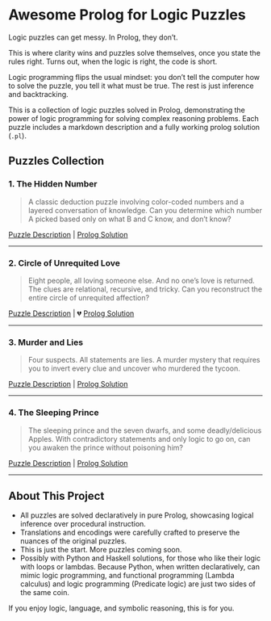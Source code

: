 # Awesome Prolog for Logic Puzzles

Logic puzzles can get messy. In Prolog, they don’t.

This is where clarity wins and puzzles solve themselves, once you state the rules right. Turns out, when the logic is right, the code is short.

Logic programming flips the usual mindset: you don’t tell the computer how to solve the puzzle, you tell it what must be true. The rest is just inference and backtracking.

This is a collection of logic puzzles solved in Prolog, demonstrating the power of logic programming for solving complex reasoning problems. Each puzzle includes a markdown description and a fully working prolog solution (`.pl`).

## Puzzles Collection

### 1. **The Hidden Number**

> A classic deduction puzzle involving color-coded numbers and a layered conversation of knowledge.
> Can you determine which number A picked based only on what B and C know, and don’t know?

[Puzzle Description](01_the_hidden_number.md) | [Prolog Solution](01_the_hidden_number.pl)

---

### 2. **Circle of Unrequited Love**

> Eight people, all loving someone else. And no one’s love is returned.
> The clues are relational, recursive, and tricky. Can you reconstruct the entire circle of unrequited affection?

[Puzzle Description](02_circle_of_unrequited_love.md) | 💔 [Prolog Solution](02_circle_of_unrequited_love.pl)

---

### 3. **Murder and Lies**

> Four suspects. All statements are lies.
> A murder mystery that requires you to invert every clue and uncover who murdered the tycoon.

[Puzzle Description](03_murder_and_lies.md) | [Prolog Solution](03_murder_and_lies.pl)

---

### 4. **The Sleeping Prince**

> The sleeping prince and the seven dwarfs, and some deadly/delicious Apples.
> With contradictory statements and only logic to go on, can you awaken the prince without poisoning him?

[Puzzle Description](04_sleeping_prince.md) | [Prolog Solution](04_sleeping_prince.pl)

---

## About This Project

* All puzzles are solved declaratively in pure Prolog, showcasing logical inference over procedural instruction.
* Translations and encodings were carefully crafted to preserve the nuances of the original puzzles.
* This is just the start. More puzzles coming soon.
* Possibly with Python and Haskell solutions, for those who like their logic with loops or lambdas. Because Python, when written declaratively, can mimic logic programming, and functional programming (Lambda calculus) and logic programming (Predicate logic) are just two sides of the same coin.

If you enjoy logic, language, and symbolic reasoning, this is for you.
